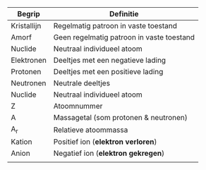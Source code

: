 
| Begrip        | Definitie                                 |
| ------------- | ----------------------------------------- |
| Kristallijn   | Regelmatig patroon in vaste toestand      |
| Amorf         | Geen regelmatig patroon in vaste toestand |
| Nuclide       | Neutraal individueel atoom                |
| Elektronen    | Deeltjes met een negatieve lading         |
| Protonen      | Deeltjes met een positieve lading         |
| Neutronen     | Neutrale deeltjes                         |
| Nuclide       | Neutraal individueel atoom                |
| Z             | Atoomnummer                               |
| A             | Massagetal (som protonen & neutronen)     |
| A<sub>r</sub> | Relatieve atoommassa                      |
| Kation        | Positief ion (**elektron verloren**)      |
| Anion         | Negatief ion (**elektron gekregen**)      |
|               |                                           |
